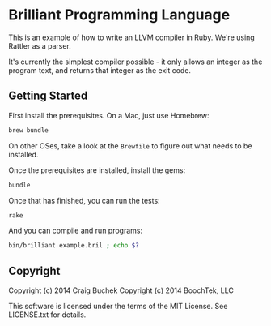 Brilliant Programming Language
==============================

This is an example of how to write an LLVM compiler in Ruby.
We're using Rattler as a parser.

It's currently the simplest compiler possible - it only allows
an integer as the program text, and returns that integer as the
exit code.


Getting Started
---------------

First install the prerequisites. On a Mac, just use Homebrew:

~~~ bash
brew bundle
~~~

On other OSes, take a look at the `Brewfile` to figure out what needs to be installed.

Once the prerequisites are installed, install the gems:

~~~ bash
bundle
~~~

Once that has finished, you can run the tests:

~~~ bash
rake
~~~

And you can compile and run programs:

~~~ bash
bin/brilliant example.bril ; echo $?
~~~



Copyright
---------

Copyright (c) 2014 Craig Buchek
Copyright (c) 2014 BoochTek, LLC

This software is licensed under the terms of the MIT License.
See LICENSE.txt for details.
